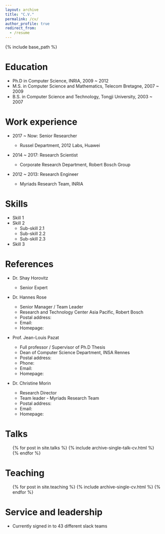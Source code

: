 ```yaml
---
layout: archive
title: "C.V."
permalink: /cv/
author_profile: true
redirect_from:
  - /resume
---
```


{% include base_path %}

Education
======
* Ph.D in Computer Science, INRIA, 2009 ~ 2012
* M.S. in Computer Science and Mathematics, Telecom Bretagne, 2007 ~ 2009
* B.S. in Computer Science and Technology, Tongji University, 2003 ~ 2007

Work experience
======
* 2017 ~ Now: Senior Researcher
  * Russel Department, 2012 Labs, Huawei

* 2014 ~ 2017: Research Scientist
  * Corporate Research Department, Robert Bosch Group

* 2012 ~ 2013: Research Engineer
  * Myriads Research Team, INRIA

Skills
======
* Skill 1
* Skill 2
  * Sub-skill 2.1
  * Sub-skill 2.2
  * Sub-skill 2.3
* Skill 3

References
======
* Dr. Shay Horovitz
  * Senior Expert

* Dr. Hannes Rose
  * Senior Manager / Team Leader
  * Research and Technology Center Asia Pacific, Robert Bosch
  * Postal address:
  * Email:
  * Homepage:

* Prof. Jean-Louis Pazat
  * Full professor / Supervisor of Ph.D Thesis
  * Dean of Computer Science Department, INSA Rennes
  * Postal address:
  * Phone:
  * Email:
  * Homepage:

* Dr. Christine Morin
  * Research Director
  * Team leader - Myriads Research Team
  * Postal address:
  * Email:
  * Homepage:


Talks
======
  <ul>{% for post in site.talks %}
    {% include archive-single-talk-cv.html %}
  {% endfor %}</ul>

Teaching
======
  <ul>{% for post in site.teaching %}
    {% include archive-single-cv.html %}
  {% endfor %}</ul>

Service and leadership
======
* Currently signed in to 43 different slack teams
